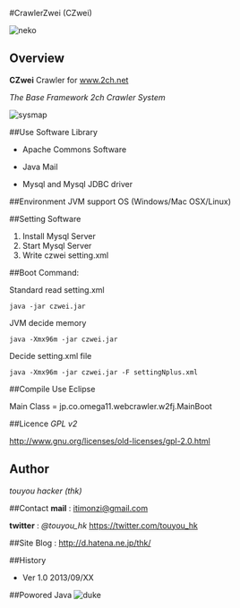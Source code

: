 #CrawlerZwei (CZwei)

![neko](http://cdn-ak.f.st-hatena.com/images/fotolife/t/thk/20130915/20130915193049.jpg)


## Overview


**CZwei** Crawler for www.2ch.net 

*The Base Framework 2ch Crawler System*

![sysmap](http://cdn-ak.f.st-hatena.com/images/fotolife/t/thk/20130916/20130916054626.png)


##Use Software Library

- Apache Commons Software

- Java Mail

- Mysql and Mysql JDBC driver


##Environment
JVM support OS (Windows/Mac OSX/Linux)


##Setting Software
 1. Install Mysql Server
 2. Start Mysql Server
 3. Write czwei setting.xml


##Boot Command:

Standard read setting.xml

	java -jar czwei.jar

JVM decide memory

	java -Xmx96m -jar czwei.jar

Decide setting.xml file

	java -Xmx96m -jar czwei.jar -F settingNplus.xml


##Compile
Use Eclipse

Main Class = jp.co.omega11.webcrawler.w2fj.MainBoot


##Licence
*GPL v2*

<http://www.gnu.org/licenses/old-licenses/gpl-2.0.html>


## Author
*touyou hacker (thk)*


##Contact
**mail** : <itimonzi@gmail.com>

**twitter** : *@touyou_hk* <https://twitter.com/touyou_hk>

##Site
Blog : <http://d.hatena.ne.jp/thk/>


##History
- Ver 1.0 2013/09/XX
 
 
##Powored Java
![duke](http://cdn-ak.f.st-hatena.com/images/fotolife/t/thk/20130916/20130916012105.gif)
